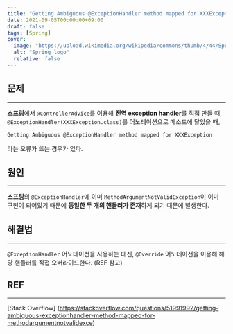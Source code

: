 ```yaml
---
title: "Getting Ambiguous @ExceptionHandler method mapped for XXXException"
date: 2021-09-05T00:00:00+09:00
draft: false
tags: [Spring]
cover:
  image: "https://upload.wikimedia.org/wikipedia/commons/thumb/4/44/Spring_Framework_Logo_2018.svg/800px-Spring_Framework_Logo_2018.svg.png"
  alt: "Spring logo"
  relative: false
---
```


## 문제

---

**스프링**에서 `@ControllerAdvice`를 이용해 **전역 exception handler**를 직접 만들 때, `@ExceptionHandler(XXXException.class)`를 어노테이션으로 메소드에 달았을 때,

```
Getting Ambiguous @ExceptionHandler method mapped for XXXException
```

라는 오류가 뜨는 경우가 있다.

## 원인

---

**스프링**의 `@ExceptionHandler`에 이미 `MethodArgumentNotValidException`이 이미 구현이 되어있기 때문에 **동일한 두 개의 핸들러가 존재**하게 되기 때문에 발생한다.

## 해결법

---

`@ExceptionHandler` 어노테이션을 사용하는 대신, `@Override` 어노테이션을 이용해 해당 핸들러를 직접 오버라이드한다. (REF 참고)

## REF

---

[Stack Overflow]
(https://stackoverflow.com/questions/51991992/getting-ambiguous-exceptionhandler-method-mapped-for-methodargumentnotvalidexce)
